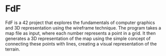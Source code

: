 # FdF
FdF is a 42 project that explores the fundamentals of computer graphics and 3D representation using the wireframe technique. The program takes a map file as input, where each number represents a point in a grid. It then generates a 3D representation of the map using the simple concept of connecting these points with lines, creating a visual representation of the terrain.
